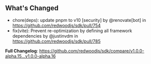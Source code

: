 ## What's Changed
* chore(deps): update pnpm to v10 [security] by @renovate[bot] in https://github.com/redwoodjs/sdk/pull/754
* fix(vite): Prevent re-optimization by defining all framework dependencies by @justinvdm in https://github.com/redwoodjs/sdk/pull/785


**Full Changelog**: https://github.com/redwoodjs/sdk/compare/v1.0.0-alpha.15...v1.0.0-alpha.16
